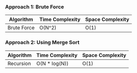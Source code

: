### Approach 1: Brute Force

| Algorithm              | Time Complexity   | Space Complexity  |
|----------------------- | ----------------- | ----------------- |
| Brute Force            | O(N^2)            | O(1)            |

### Approach 2: Using Merge Sort


| Algorithm              | Time Complexity          | Space Complexity  |
|----------------------- | ------------------------ | ----------------- |
| Recursion              | O(N * log(N))            | O(1)              |

